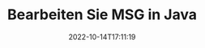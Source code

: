 ---
############################# Static ############################
layout: "auto-gen-editor"
date: 2022-10-14T17:11:19
draft: false
otherformats: doc docx docm dotx rtf odt xls xlsx xlsm ppt pptx pptm mobi epub html mhtml txt xml eml mbox

############################# Head ############################
head_title: "MSG-Editor – Bearbeiten Sie MSG in Java"
head_description: "Wie bearbeite ich MSG in Java mit ein paar Zeilen Code? Verwenden Sie GroupDocs-APIs zur Dokumentenverarbeitung, um mehr als 30 Dateiformate zu bearbeiten, zu aktualisieren und zu speichern."

############################# Header ############################
title: "Bearbeiten Sie MSG in Java"
description: "Effektive und robuste MSG-Bearbeitung mit serverseitigem GroupDocs.Editor für Java-APIs, ohne die Verwendung von Software wie Microsoft oder Open Office."
bg_image: "https://cms.admin.containerize.com/templates/aspose/App_Themes/V3/images/bg/header1.png"
bg_overlay: false
button:
    enable: true
    icon: "fas fa-arrow-down"
    label: "Download kostenlose Testversion"
    link: "https://downloads.groupdocs.com/editor/java"

############################# SubMenu ############################
submenu:
    enable: true

    left:
        img_alt: "GroupDocs.Editor for Java"
        image: "https://cms.admin.containerize.com/templates/groupdocs/images/product-logos/90x90-noborder/groupdocs-editor-java.png"
        product: "GroupDocs.Editor"
        platform: "Java"

    middle:
        button:

            # button loop
            - link: "https://apireference.groupdocs.com/editor/java"
              text: "API-Referenz"

            # button loop
            - link: "https://github.com/groupdocs-editor"
              text: "Codebeispiele"

            # button loop
            - link: "https://products.groupdocs.app/editor/family"
              text: "Live-Demos"

            # button loop
            - link: "https://purchase.groupdocs.com/pricing/editor/java"
              text: "Preisgestaltung"

    right:
        link_download: "https://downloads.groupdocs.com/editor"
        link_learn: "https://docs.groupdocs.com/editor/java"
        link_buy: "https://purchase.groupdocs.com"

############################# About ############################
about:
    enable: true
    title: "Über die GroupDocs.Editor for Java-API"
    content: |
        [GroupDocs.Editor for Java](/de/editor/java/) API ist die richtige Wahl, um Microsoft Word, Excel, PowerPoint, Open Office-Dokumente und -Präsentationen zu bearbeiten. GroupDocs.Editor ist eine eigenständige API, die für serverseitige und Back-End-Systeme geeignet ist, bei denen eine hohe Leistung erforderlich ist. Es ist unabhängig von Software wie Microsoft oder Open Office.

############################# Steps ############################
steps:
    enable: true
    title_left: "Schritte zum Bearbeiten von MSG in Java"
    content_left: |
        [GroupDocs.Editor for Java](/de/editor/java/) bietet Entwicklern eine einfache und unkomplizierte Möglichkeit, die MSG-Dateien mit wenigen Codezeilen zu bearbeiten.
        * Erstellen Sie eine Instanz der Klasse „Editor“ mit obligatorischem Dateipfad oder Bytestream und laden Sie die Datei MSG
        * Erstellen und legen Sie die Klasseninstanz „EmailEditOptions“ für das Dateiformat MSG fest
        * Rufen Sie die Methode `Editor.Edit()` auf und erhalten Sie ein MSG-Dokument im HTML-Format, das mit jedem WYSIWYG-Editor einfach bearbeitet werden kann.
        * Rufen Sie die Methode „Editor.Save()“ auf und speichern Sie die bearbeitete MSG-Datei mit der Klasse „EmailSaveOptions“.

        
    title_right: "System Anforderungen"
    content_right: |
        Eine grundlegende Dokumentenbearbeitung mit GroupDocs.Editor for Java-APIs kann durch die Implementierung einiger einfacher Schritte durchgeführt werden. Unsere APIs werden auf allen wichtigen Plattformen und Betriebssystemen unterstützt. Bevor Sie den folgenden Code ausführen, stellen Sie bitte sicher, dass die folgenden Voraussetzungen auf Ihrem System installiert sind.

        * Betriebssysteme: Microsoft Windows, Linux, MacOS
        * Entwicklungsumgebungen: NetBeans, IntelliJ IDEA, Eclipse
        * Rahmen: Java 7 (1.7) and above
        * Holen Sie sich die neueste Version von GroupDocs.Editor for Java heruntergeladen von [Maven](https://repository.groupdocs.com/editor/)
        
    code: |        
        ```java
        // Load the MSG file into Editor
        Editor editor = new Editor("source.msg");

        // Create and adjust the edit options
        EmailEditOptions editOptions = new EmailEditOptions();

        // Open input MSG document for edit — obtain an intermediate document, that can be edited
        EditableDocument beforeEdit = editor.edit(editOptions);

        // Grab MSG document content and associated resources from editable document
        string content = beforeEdit.getEmbeddedHtml();

        // Send the content to WYSIWYG-editor, edit it there, and send edited content back to the server-side
        // This step simulates a such operation
        string updatedContent = content.replace("project", "Edited project");

        // Grab edited content and resources from WYSIWYG-editor and create a new EditableDocument instance from it
        EditableDocument afterEdit = EditableDocument.fromMarkup(updatedContent, null);

        // Create a save options
        EmailSaveOptions saveOptions = new EmailSaveOptions();

        // Save edited MSG document to the file
        editor.save(afterEdit, "edited.msg", saveOptions);
        ```
        
############################# Demos ############################
demos:
    enable: true
    title: "MSG Editor-Live-Demos"
    content: |
        Bearbeiten Sie MSG jetzt, indem Sie die Website [GroupDocs.Editor Live Demos](https://products.groupdocs.app/editor/family) besuchen. Die Live-Demo hat die folgenden Vorteile
        
############################# More Formats ############################
more_formats:
    enable: true
    title: "Andere unterstützte Editoren"
    content: |
        Sie können auch andere Dateiformate bearbeiten. Bitte beachten Sie die vollständige Liste unten.


############################# Back to top ###############################
back_to_top:
    enable: true
---